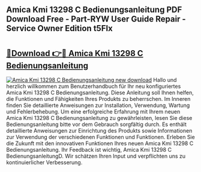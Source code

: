 ## Amica Kmi 13298 C Bedienungsanleitung PDF Download Free - Part-RYW User Guide Repair - Service Owner Edition t5FIx

# <h2><a href="http://df5otu.blite.top/?on=Amica+Kmi+13298+C+Bedienungsanleitung">🔗Download 👉🔴 Amica Kmi 13298 C Bedienungsanleitung</a></h2>

[![Amica Kmi 13298 C Bedienungsanleitung new download](https://i.imgur.com/lujVjoI.png)](http://df5otu.blite.top/?on=Amica+Kmi+13298+C+Bedienungsanleitung)
Hallo und herzlich willkommen zum Benutzerhandbuch für Ihr neu konfiguriertes Amica Kmi 13298 C Bedienungsanleitung. Diese Anleitung soll Ihnen helfen, die Funktionen und Fähigkeiten Ihres Produkts zu beherrschen. Im Inneren finden Sie detaillierte Anweisungen zur Installation, Verwendung, Wartung und Fehlerbehebung. Um eine erfolgreiche Erfahrung mit Ihrem neuen Amica Kmi 13298 C Bedienungsanleitung zu gewährleisten, lesen Sie diese Bedienungsanleitung bitte vor dem Gebrauch sorgfältig durch. Es enthält detaillierte Anweisungen zur Einrichtung des Produkts sowie Informationen zur Verwendung der verschiedenen Funktionen und Funktionen. Erleben Sie die Zukunft mit den innovativen Funktionen Ihres neuen Amica Kmi 13298 C Bedienungsanleitung. Ihr Feedback ist wichtig, Amica Kmi 13298 C BedienungsanleitungD. Wir schätzen Ihren Input und verpflichten uns zu kontinuierlicher Verbesserung.
